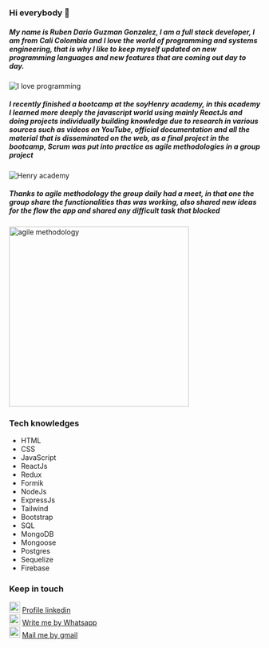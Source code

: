 ### Hi everybody 👋
##### My name is Ruben Dario Guzman Gonzalez, I am a full stack developer, I am from Cali Colombia and I love the world of programming and systems engineering, that is why I like to keep myself updated on new programming languages ​​and new features that are coming out day to day.
<img src="https://media.tenor.com/flflC6GFzO8AAAAM/sultan-alrefaei-programmer.gif" alt="I love programming" />


##### I recently finished a bootcamp at the soyHenry academy, in this academy I learned more deeply the javascript world using mainly ReactJs and doing projects individually building knowledge due to research in various sources such as videos on YouTube, official documentation and all the material that is disseminated on the web, as a final project in the bootcamp, Scrum was put into practice as agile methodologies in a group project

<img src="https://neurona-ba.com/wp-content/uploads/2021/07/HenryLogo.jpg" alt="Henry academy">

##### Thanks to agile methodology the group daily had a meet, in that one the group share the functionalities thas was working, also shared new ideas for the flow the app and shared any difficult task that blocked 

<img width="360px" src="https://programacionymas.com/images/posts/2016/daily-scrum-meeting.png" alt="agile methodology">


### Tech knowledges
<ul>
  <li>HTML</li>
  <li>CSS</li>
  <li>JavaScript</li>
  <li>ReactJs</li>
  <li>Redux</li>
  <li>Formik</li>
  <li>NodeJs</li>
  <li>ExpressJs</li>
  <li>Tailwind</li>
  <li>Bootstrap</li>
  <li>SQL</li>
  <li>MongoDB</li>
  <li>Mongoose</li>
  <li>Postgres</li>
  <li>Sequelize</li>
  <li>Firebase</li>
</ul>


### Keep in touch
<div style"display: 'inline-flex'">
    <img style="width: 22px" src="https://cdn-icons-png.flaticon.com/512/174/174857.png" alt="Linkedin"/>
    <a href="https://www.linkedin.com/in/rdguzmango/">Profile linkedin</a>
</div>

<div style"display: 'inline-flex'">
    <img style="width: 22px" src="https://cdn-icons-png.flaticon.com/512/124/124034.png?w=360" alt="whatsapp"/>
    <a href="https://wa.link/9h00js">Write me by Whatsapp</a>
</div>

<div style"display: 'inline-flex'">
    <img style="width: 22px" src="https://upload.wikimedia.org/wikipedia/commons/thumb/7/7e/Gmail_icon_%282020%29.svg/2560px-Gmail_icon_%282020%29.svg.png" alt="Gmail"/>
    <a href="mailto:rubendario981@gmail.com">Mail me by gmail</a>
</div>


<!--
**rubendario981/rubendario981** is a ✨ _special_ ✨ repository because its `README.md` (this file) appears on your GitHub profile.

Here are some ideas to get you started:

- 🔭 I’m currently working on ...
- 🌱 I’m currently learning ...
- 👯 I’m looking to collaborate on ...
- 🤔 I’m looking for help with ...
- 💬 Ask me about ...
- 📫 How to reach me: ...
- 😄 Pronouns: ...
- ⚡ Fun fact: ...
-->

